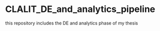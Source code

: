 # CLALIT_DE_and_analytics_pipeline

this repository includes the DE and analytics phase of my thesis
